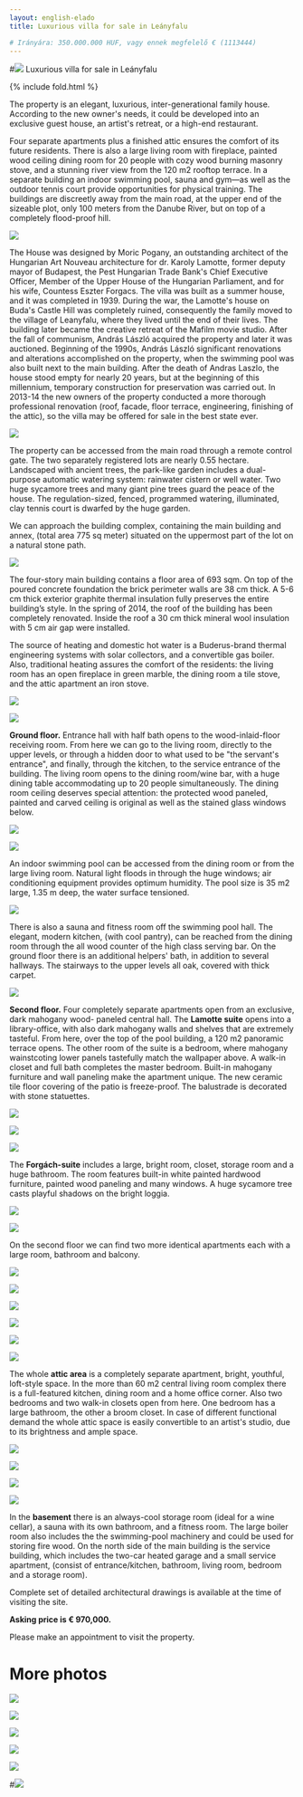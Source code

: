 ```yaml
---
layout: english-elado
title: Luxurious villa for sale in Leányfalu

# Irányára: 350.000.000 HUF, vagy ennek megfelelő € (1113444)
---
```


#![](http://i.imgur.com/8MmaJiO.jpg) Luxurious villa for sale in Leányfalu

{% include fold.html %}

The property is an elegant, luxurious, inter-generational family house. According to the new
owner's needs, it could be developed into
an exclusive guest house, an artist's retreat, or a high-end restaurant.

Four separate apartments plus a finished attic ensures the comfort of its future residents.
There is also a large living room with fireplace, painted wood ceiling dining room for 20 people with
cozy wood burning masonry stove, and a
stunning river view from the 120 m2 rooftop terrace.
In a separate building an indoor swimming pool, sauna and gym—as well as the outdoor tennis
court provide opportunities for physical training.
The buildings are discreetly away from the main road, at the upper end of the sizeable plot, only 100
meters from the Danube River, but on top of a completely flood-proof hill.

![](http://i.imgur.com/UmMpxf5.jpg)

The House was designed by Moric Pogany, an outstanding architect of the Hungarian Art Nouveau
architecture for dr. Karoly Lamotte, former deputy mayor of Budapest, the Pest Hungarian Trade
Bank's Chief Executive Officer, Member of the Upper House of the Hungarian Parliament, and for
his wife, Countess Eszter Forgacs. The villa was built as a summer house, and it was completed in
1939. During the war, the Lamotte's house on Buda's Castle Hill was completely ruined,
consequently the family moved to the village of Leanyfalu, where they lived until the end of their
lives. The building later became the creative retreat of the Mafilm movie studio. After the fall of
communism, András László acquired the property and later it was auctioned. Beginning of the
1990s, András László significant renovations and alterations accomplished on the property, when
the swimming pool was also built next to the main building. After the death of Andras Laszlo, the
house stood empty for nearly 20 years, but at the beginning of this millennium, temporary
construction for preservation was carried out. In 2013-14 the new owners of the property conducted
a more thorough professional renovation (roof, facade, floor terrace, engineering, finishing of the
attic), so the villa may be offered for sale in the best state ever.

![](http://i.imgur.com/vuBA1tI.jpg)

The property can be accessed from the main road through a remote control gate. The two
separately registered lots are nearly 0.55 hectare. Landscaped with ancient trees, the park-like
garden includes a dual-purpose automatic watering system: rainwater cistern or well water.
Two huge sycamore trees and many giant pine trees guard the peace of the house. The
regulation-sized, fenced, programmed watering, illuminated, clay tennis court is dwarfed by
the huge garden.

We can approach the building complex, containing the main building and
annex, (total area 775 sq meter) situated on the uppermost part of the lot on a natural stone
path.

![](http://i.imgur.com/O9TRoi2.jpg)

The four-story main building contains a floor area of 693 sqm. On top of the poured concrete
foundation the brick perimeter walls are 38 cm thick. A 5-6 cm thick exterior graphite thermal insulation fully
preserves the entire building’s style. In the spring of 2014, the roof of the building has been
completely renovated. Inside the roof a 30 cm thick mineral wool insulation with 5 cm air gap
were installed.

The source of heating and domestic hot water is a Buderus-brand thermal
engineering systems with solar collectors, and a convertible gas boiler. Also, traditional
heating assures the comfort of the residents: the living room has an open fireplace in green
marble, the dining room a tile stove, and the attic apartment an iron stove.

![](http://i.imgur.com/I9vJjJN.jpg)

![](http://i.imgur.com/SfbOHv4.jpg)

**Ground floor.** Entrance hall with half bath opens to the wood-inlaid-floor receiving room.
From here we can go to the living room, directly to the upper levels, or through a hidden door
to what used to be "the servant's entrance", and finally, through the kitchen, to the service
entrance of the building. The living room opens to the dining room/wine bar, with a huge dining
table accommodating up to 20 people simultaneously. The dining room ceiling deserves special
attention: the protected wood paneled, painted and carved ceiling is original as well as the stained
glass windows below.

![](http://i.imgur.com/ovEUMst.jpg)

![](http://i.imgur.com/7CN6abi.jpg)

An indoor swimming pool can be accessed from the dining room or from the large living room.
Natural light floods in through the huge windows; air conditioning equipment provides optimum
humidity.
The pool size is 35 m2 large, 1.35 m deep, the water surface tensioned.

![](http://i.imgur.com/hoDXJYB.jpg)

There is also a sauna and fitness room off the swimming pool hall.
The elegant, modern kitchen, (with cool pantry), can be reached from the dining room through the
all wood counter of the high class serving bar. On the ground floor there is an additional helpers'
bath, in addition to several hallways. The stairways to the upper levels all oak, covered with thick
carpet.

![](http://i.imgur.com/UY2LdrJ.jpg)

**Second floor.** Four completely separate apartments open from an exclusive, dark mahogany wood-
paneled central hall.
The **Lamotte suite** opens into a library-office, with also dark mahogany walls and shelves that are
extremely tasteful.
From here, over the top of the pool building, a 120 m2 panoramic terrace opens. The other room of
the suite is a bedroom, where mahogany wainstcoting lower panels tastefully match the wallpaper
above. A walk-in closet and full bath completes the master bedroom. Built-in mahogany furniture
and wall paneling make the apartment unique.
The new ceramic tile floor covering of the patio is freeze-proof. The balustrade is decorated with
stone statuettes.

![](http://i.imgur.com/GYtw7Wb.jpg)

![](http://i.imgur.com/DPZ0or8.jpg)

![](http://i.imgur.com/7jae6BE.jpg)

The **Forgách-suite** includes a large, bright room, closet, storage room and a huge bathroom.
The room features built-in white painted hardwood furniture, painted wood paneling and many
windows. A huge sycamore tree casts playful shadows on the bright loggia.

![](http://i.imgur.com/YwbbN8x.jpg)

![](http://i.imgur.com/xttllkC.jpg)

On the second floor we can find two more identical apartments each with a large room,
bathroom and balcony.

![](http://i.imgur.com/jRYbVQJ.jpg)

![](http://i.imgur.com/y6U8Cn1.jpg)

![](http://i.imgur.com/U07VpeJ.jpg)

![](http://i.imgur.com/AcMcNH8.jpg)

![](http://i.imgur.com/x1jO5dP.jpg)

![](http://i.imgur.com/yVXycKm.jpg)

The whole **attic area** is a completely separate apartment, bright, youthful, loft-style space.
In the more than 60 m2 central living room complex there is a full-featured kitchen, dining
room and a home office corner. Also two bedrooms and two walk-in closets open from here.
One bedroom has a large bathroom, the other a broom closet. In case of different functional
demand the whole attic space is easily convertible to an artist's studio, due to its brightness
and ample space.

![](http://i.imgur.com/pZJghyz.jpg)

![](http://i.imgur.com/nfarYNY.jpg)

![](http://i.imgur.com/EiKa8HS.jpg)

![](http://i.imgur.com/p3teDkl.jpg)

In the **basement** there is an always-cool storage room (ideal for a wine cellar), a sauna with its
own bathroom, and a fitness room. The large boiler room also includes the the swimming-pool
machinery and could be used for storing fire wood. On the north side of the main building is
the service building, which includes the two-car heated garage and a small service apartment,
(consist of entrance/kitchen, bathroom, living room, bedroom and a storage room).

Complete set of detailed architectural drawings is available at the time of visiting the site.

**Asking price is € 970,000.**

Please make an appointment to visit the property.

# More photos

![](http://i.imgur.com/R0lOqtg.jpg)

![](http://i.imgur.com/R8NBP4j.jpg)

![](http://i.imgur.com/7RA0g69.jpg)

![](http://i.imgur.com/DRCnttm.jpg)

![](http://i.imgur.com/bXvlyhP.jpg)

#![](http://i.imgur.com/ckFFnxG.jpg)
